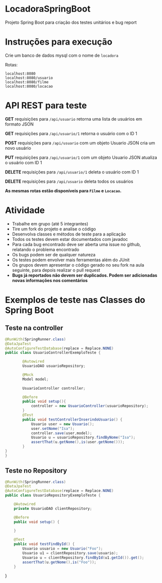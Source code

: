 # LocadoraSpringBoot
Projeto Spring Boot para criação dos testes unitários e bug report

# Instruções para execução
Crie um banco de dados mysql com o nome de ```locadora```

Rotas:
``` 
localhost:8080
localhost:8080/usuario
localhost:8080/filme
localhost:8080/locacao
```

# API REST para teste

**GET** requisições para ```/api/usuario``` retorna uma lista de usuários em formato JSON

**GET** requisições para ```/api/usuario/1``` retorna o usuário com o ID 1

**POST** requisições para ```/api/usuario``` com um objeto Usuario JSON cria um novo usuário

**PUT** requisições para ```/api/usuario/1``` com um objeto Usuario JSON atualiza o usuário com ID 1

**DELETE** requisições para ```/api/usuario/1``` deleta o usuário com ID 1

**DELETE** requisições para ```/api/usuario``` deleta todos os usuários

**As mesmas rotas estão disponíveis para ```Filme``` e ```Locacao```.**



# Atividade
* Trabalhe em grupo (até 5 integrantes)
* Tire um fork do projeto e analise o código
* Desenvolva classes e métodos de teste para a aplicação
* Todos os testes devem estar documentados com javadoc
* Para cada bug encontrado deve ser aberta uma issue no github, relatando o problema encontrado
* Os bugs podem ser de qualquer natureza
* Os testes podem envolver mais ferramentas além do JUnit
* Os grupos devem apresentar o código gerado no seu fork na aula seguinte, para depois realizar o pull request
* **Bugs já reportados não devem ser duplicados. Podem ser adicionadas novas informações nos comentários**

# Exemplos de teste nas Classes do Spring Boot
## Teste na controller
```java
@RunWith(SpringRunner.class)
@DataJpaTest
@AutoConfigureTestDatabase(replace = Replace.NONE)
public class UsuarioControllerExemploTeste {

        @Autowired
        UsuarioDAO usuarioRepository;

        @Mock
        Model model;
    
        UsuarioController controller;

        @Before
        public void setup(){
            controller = new UsuarioController(usuarioRepository);
        }
        @Test
        public void testControllerInserindoUsuario() {
            Usuario user = new Usuario();
            user.setNome("Isa");
            controller.save(user,model);
            Usuario u = usuarioRepository.findByNome("Isa");
            assertThat(u.getNome(),is(user.getNome()));
        }
}
}
```
## Teste no Repository
```java
@RunWith(SpringRunner.class)
@DataJpaTest
@AutoConfigureTestDatabase(replace = Replace.NONE)
public class UsuarioRepositoryExemploTeste {

    @Autowired
    private UsuarioDAO clientRepository;

    @Before
    public void setup() {
        
    }

    @Test
    public void testFindById() {
        Usuario usuario = new Usuario("Foo");
        Usuario u1 = clientRepository.save(usuario);
        Usuario u = clientRepository.findById(u1.getId()).get();
        assertThat(u.getNome(),is("Foo"));
    }
```
}
